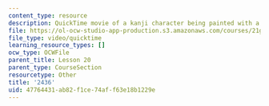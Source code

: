 ```yaml
---
content_type: resource
description: QuickTime movie of a kanji character being painted with a brush.
file: https://ol-ocw-studio-app-production.s3.amazonaws.com/courses/21g-504-japanese-iv-spring-2009/47764431ab82f1ce74aff63e18b1229e_2436.mov
file_type: video/quicktime
learning_resource_types: []
ocw_type: OCWFile
parent_title: Lesson 20
parent_type: CourseSection
resourcetype: Other
title: '2436'
uid: 47764431-ab82-f1ce-74af-f63e18b1229e
---
```

